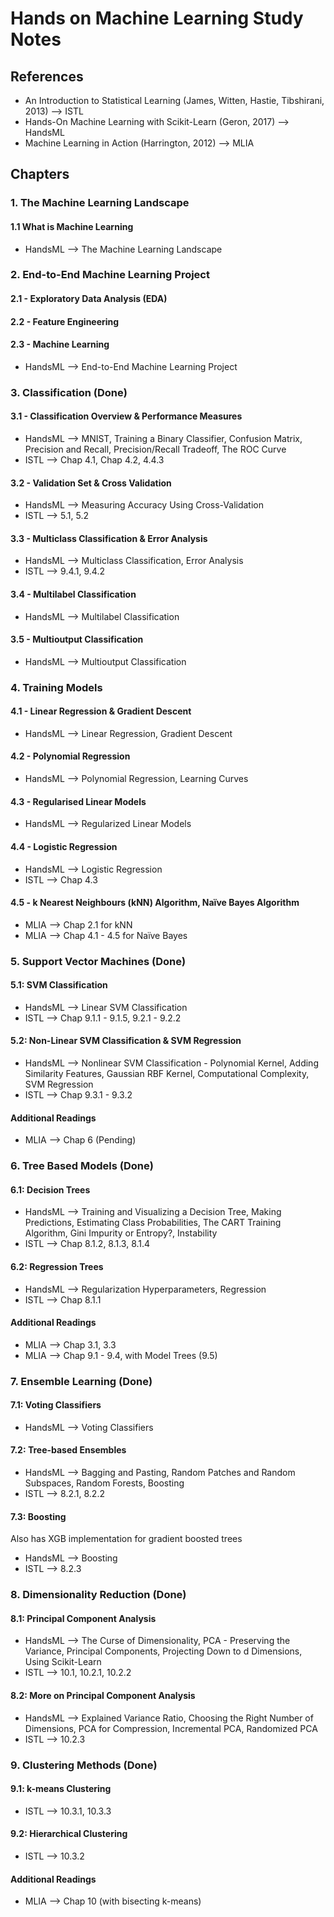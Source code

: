 # Hands on Machine Learning Study Notes

## References
- An Introduction to Statistical Learning (James, Witten, Hastie, Tibshirani, 2013) --> ISTL
- Hands-On Machine Learning with Scikit-Learn (Geron, 2017) --> HandsML
- Machine Learning in Action (Harrington, 2012) --> MLIA
## Chapters
### 1. The Machine Learning Landscape
#### 1.1 What is Machine Learning
- HandsML --> The Machine Learning Landscape

### 2. End-to-End Machine Learning Project
#### 2.1 - Exploratory Data Analysis (EDA)
#### 2.2 - Feature Engineering
#### 2.3 - Machine Learning
- HandsML --> End-to-End Machine Learning Project

### 3. Classification  (Done)
#### 3.1 - Classification Overview & Performance Measures
- HandsML --> MNIST, Training a Binary Classifier, Confusion Matrix, Precision and Recall, Precision/Recall Tradeoff, The ROC Curve
- ISTL --> Chap 4.1, Chap 4.2, 4.4.3
#### 3.2 - Validation Set & Cross Validation
- HandsML --> Measuring Accuracy Using Cross-Validation
- ISTL --> 5.1, 5.2
#### 3.3 - Multiclass Classification & Error Analysis
- HandsML --> Multiclass Classification, Error Analysis
- ISTL --> 9.4.1, 9.4.2
#### 3.4 - Multilabel Classification
- HandsML --> Multilabel Classification
#### 3.5 - Multioutput Classification
- HandsML --> Multioutput Classification

### 4. Training Models
#### 4.1 - Linear Regression & Gradient Descent
- HandsML --> Linear Regression, Gradient Descent
#### 4.2 - Polynomial Regression
- HandsML --> Polynomial Regression, Learning Curves
#### 4.3 - Regularised Linear Models
- HandsML --> Regularized Linear Models
#### 4.4 - Logistic Regression
- HandsML --> Logistic Regression
- ISTL --> Chap 4.3
#### 4.5 - k Nearest Neighbours (kNN) Algorithm, Naïve Bayes Algorithm
- MLIA --> Chap 2.1 for kNN
- MLIA --> Chap 4.1 - 4.5 for Naïve Bayes

### 5. Support Vector Machines (Done)
#### 5.1: SVM Classification
- HandsML --> Linear SVM Classification
- ISTL --> Chap 9.1.1 - 9.1.5, 9.2.1 - 9.2.2
#### 5.2: Non-Linear SVM Classification & SVM Regression
- HandsML --> Nonlinear SVM Classification - Polynomial Kernel, Adding Similarity Features, Gaussian RBF Kernel, Computational Complexity, SVM Regression
- ISTL --> Chap 9.3.1 - 9.3.2
#### Additional Readings
- MLIA --> Chap 6 (Pending)

### 6. Tree Based Models (Done)
#### 6.1: Decision Trees
- HandsML --> Training and Visualizing a Decision Tree, Making Predictions, Estimating Class Probabilities, The CART Training Algorithm, Gini Impurity or Entropy?, Instability
- ISTL --> Chap 8.1.2, 8.1.3, 8.1.4
#### 6.2: Regression Trees
- HandsML --> Regularization Hyperparameters, Regression
- ISTL --> Chap 8.1.1
#### Additional Readings
- MLIA --> Chap 3.1, 3.3
- MLIA --> Chap 9.1 - 9.4, with Model Trees (9.5)

### 7. Ensemble Learning (Done)
#### 7.1: Voting Classifiers
- HandsML --> Voting Classifiers
#### 7.2: Tree-based Ensembles 
- HandsML --> Bagging and Pasting, Random Patches and Random Subspaces, Random Forests, Boosting
- ISTL --> 8.2.1, 8.2.2
#### 7.3: Boosting
Also has XGB implementation for gradient boosted trees
- HandsML --> Boosting
- ISTL --> 8.2.3

### 8. Dimensionality Reduction (Done)
#### 8.1: Principal Component Analysis
- HandsML --> The Curse of Dimensionality, PCA - Preserving the Variance, Principal Components, Projecting Down to d Dimensions, Using Scikit-Learn
- ISTL --> 10.1, 10.2.1, 10.2.2 
#### 8.2: More on Principal Component Analysis
- HandsML --> Explained Variance Ratio, Choosing the Right Number of Dimensions, PCA for Compression, Incremental PCA, Randomized PCA
- ISTL --> 10.2.3

### 9. Clustering Methods (Done)
#### 9.1: k-means Clustering
- ISTL --> 10.3.1, 10.3.3
#### 9.2: Hierarchical Clustering
- ISTL --> 10.3.2
#### Additional Readings
- MLIA --> Chap 10 (with bisecting k-means)

